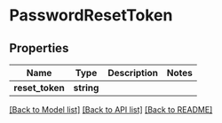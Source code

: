 # PasswordResetToken

## Properties
Name | Type | Description | Notes
------------ | ------------- | ------------- | -------------
**reset_token** | **string** |  | 

[[Back to Model list]](../README.md#documentation-for-models) [[Back to API list]](../README.md#documentation-for-api-endpoints) [[Back to README]](../README.md)


